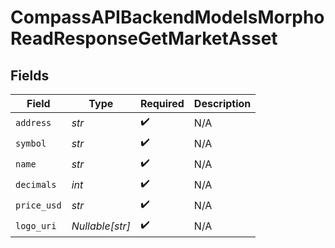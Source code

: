 # CompassAPIBackendModelsMorphoReadResponseGetMarketAsset


## Fields

| Field              | Type               | Required           | Description        |
| ------------------ | ------------------ | ------------------ | ------------------ |
| `address`          | *str*              | :heavy_check_mark: | N/A                |
| `symbol`           | *str*              | :heavy_check_mark: | N/A                |
| `name`             | *str*              | :heavy_check_mark: | N/A                |
| `decimals`         | *int*              | :heavy_check_mark: | N/A                |
| `price_usd`        | *str*              | :heavy_check_mark: | N/A                |
| `logo_uri`         | *Nullable[str]*    | :heavy_check_mark: | N/A                |